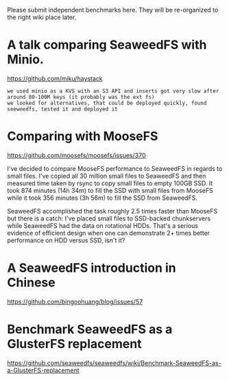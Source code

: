 Please submit independent benchmarks here. They will be re-organized to the right wiki place later.

# A talk comparing SeaweedFS with Minio.

https://github.com/miku/haystack

```
we used minio as a KVS with an S3 API and inserts got very slow after around 80-100M keys (it probably was the ext fs)
we looked for alternatives, that could be deployed quickly, found seeweedfs, tested it and deployed it
```

# Comparing with MooseFS

https://github.com/moosefs/moosefs/issues/370


I've decided to compare MooseFS performance to SeaweedFS in regards to small files.
I've copied all 30 million small files to SeaweedFS and then measured time taken by rsync to copy small files to empty 100GB SSD. It took 874 minutes (14h 34m) to fill the SSD with small files from MooseFS while it took 356 minutes (3h 56m) to fill the SSD from SeaweedFS.

SeaweedFS accomplished the task roughly 2.5 times faster than MooseFS but there is a catch: I've placed small files to SSD-backed chunkservers while SeaweedFS had the data on rotational HDDs. That's a serious evidence of efficient design when one can demonstrate 2+ times better performance on HDD versus SSD, isn't it?

# A SeaweedFS introduction in Chinese
https://github.com/bingoohuang/blog/issues/57

# Benchmark SeaweedFS as a GlusterFS replacement
https://github.com/seaweedfs/seaweedfs/wiki/Benchmark-SeaweedFS-as-a-GlusterFS-replacement
